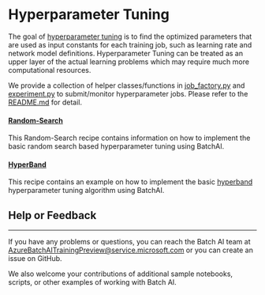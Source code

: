 # Hyperparameter Tuning

The goal of [hyperparameter tuning](https://en.wikipedia.org/wiki/Hyperparameter_(machine_learning)) is to find the optimized parameters that are used as input constants for each training job, such as learning rate and network model definitions. Hyperparameter Tuning can be treated as an upper layer of the actual learning problems which may require much more computational resources.

We provide a collection of helper classes/functions in [job_factory.py](../../utilities/job_factory.py) and [experiment.py](../../utilities/experiment.py) to submit/monitor hyperparameter jobs. Please refer to the [README.md](../../utilities/README.md#job-factory) for detail.

#### [Random-Search](./Random-Search)
This Random-Search recipe contains information on how to implement the basic random search based hyperparameter tuning using BatchAI.

#### [HyperBand](./HyperBand)
This recipe contains an example on how to implement the basic [hyperband](https://people.eecs.berkeley.edu/~kjamieson/hyperband.html) hyperparameter tuning algorithm using BatchAI.

## Help or Feedback
--------------------
If you have any problems or questions, you can reach the Batch AI team at [AzureBatchAITrainingPreview@service.microsoft.com](mailto:AzureBatchAITrainingPreview@service.microsoft.com) or you can create an issue on GitHub.

We also welcome your contributions of additional sample notebooks, scripts, or other examples of working with Batch AI.
